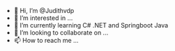 - 👋 Hi, I’m @Judithvdp
- 👀 I’m interested in ...
- 🌱 I’m currently learning C# .NET and Springboot Java
- 💞️ I’m looking to collaborate on ...
- 📫 How to reach me ...

<!---
Judithvdp/Judithvdp is a ✨ special ✨ repository because its `README.md` (this file) appears on your GitHub profile.
You can click the Preview link to take a look at your changes.
--->
